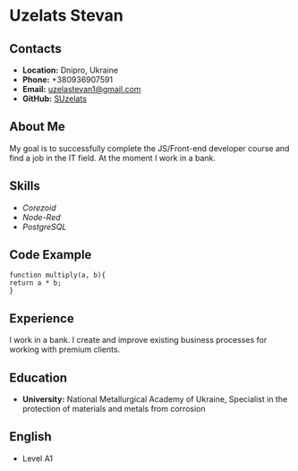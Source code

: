 # **Uzelats Stevan**

## **Contacts**

* **Location:** Dnipro, Ukraine
* **Phone:** +380936907591
* **Email:** uzelastevan1@gmail.com
* **GitHub:** [SUzelats](https://github.com/SUzelats "Описание")

## **About Me** 
My goal is to successfully complete the JS/Front-end developer course and find a job in the IT field. At the moment I work in a bank.

## **Skills**
* *Corezoid*
* *Node-Red*
* *PostgreSQL*

## **Code Example**

```
function multiply(a, b){
return a * b;
}
```

## **Experience**
I work in a bank. I create and improve existing business processes for working with premium clients.

## **Education**
* **University:** National Metallurgical Academy of Ukraine, Specialist in the protection of materials and metals from corrosion

## **English**
* Level A1